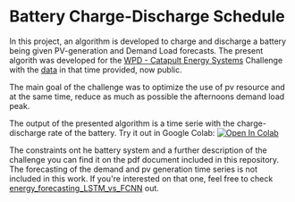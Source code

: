 # Battery Charge-Discharge Schedule

In this project, an algorithm is developed to charge and discharge a battery being given PV-generation and Demand Load forecasts. 
The present algorith was developed for the [WPD - Catapult Energy Systems](https://es.catapult.org.uk/) Challenge with the [data](https://www.westernpower.co.uk/innovation/pod/dataset/) in that time provided, now public. 

The main goal of the challenge was to optimize the use of pv resource and at the same time, reduce as much as possible the afternoons demand load peak.

The output of the presented algorithm is a time serie with the charge-discharge rate of the battery. Try it out in Google Colab:
[![Open In Colab](https://colab.research.google.com/assets/colab-badge.svg)](https://colab.research.google.com/github/googlecolab/colabtools/blob/master/notebooks/colab-github-demo.ipynb)

The constraints ont he battery system and a further description of the challenge you can find it on the pdf document included in this repository. The forecasting of the demand and pv generation time series is not included in this work. 
If you're interested on that one, feel free to check [energy_forecasting_LSTM_vs_FCNN](https://github.com/ERafaelMartinez/energy_forecasting_LSTM_vs_FCNN) out.

